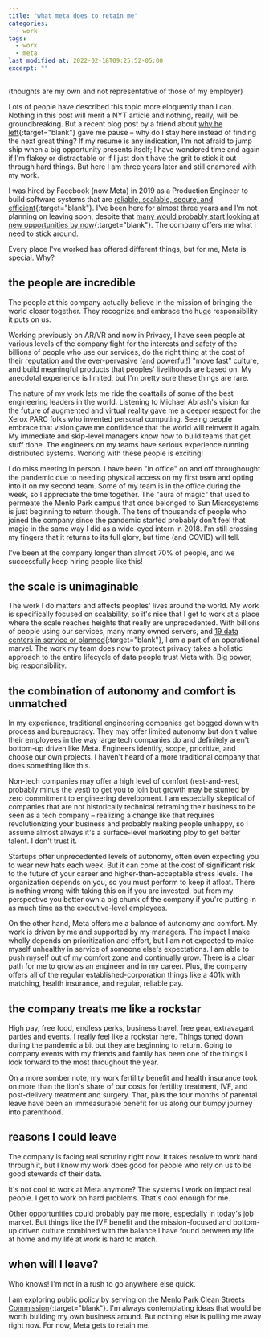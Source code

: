 ```yaml
---
title: "what meta does to retain me"
categories:
  - work
tags:
  - work
  - meta
last_modified_at: 2022-02-18T09:25:52-05:00
excerpt: ""
---
```


(thoughts are my own and not representative of those of my employer)

Lots of people have described this topic more eloquently than I can. Nothing in this post will merit a NYT article and nothing, really, will be groundbreaking. But a recent blog post by a friend about [why he left](https://chalcidfly.repl.co/posts/retain/){:target="blank"} gave me pause – why do I stay here instead of finding the next great thing? If my resume is any indication, I'm not afraid to jump ship when a big opportunity presents itself; I have wondered time and again if I'm flakey or distractable or if I just don't have the grit to stick it out through hard things. But here I am three years later and still enamored with my work. 

I was hired by Facebook (now Meta) in 2019 as a Production Engineer to build software systems that are [reliable, scalable, secure, and efficient](https://engineering.fb.com/category/production-engineering/){:target="blank"}. I've been here for almost three years and I'm not planning on leaving soon, despite that [many would probably start looking at new opportunities by now](https://www.inc.com/business-insider/tech-companies-employee-turnover-average-tenure-silicon-valley.html){:target="blank"}. The company offers me what I need to stick around.

Every place I've worked has offered different things, but for me, Meta is special. Why? 

## the people are incredible

The people at this company actually believe in the mission of bringing the world closer together. They recognize and embrace the huge responsibility it puts on us. 

Working previously on AR/VR and now in Privacy, I have seen people at various levels of the company fight for the interests and safety of the billions of people who use our services, do the right thing at the cost of their reputation and the ever-pervasive (and powerful!) "move fast" culture, and build meaningful products that peoples' livelihoods are based on. My anecdotal experience is limited, but I'm pretty sure these things are rare.

The nature of my work lets me ride the coattails of some of the best engineering leaders in the world. Listening to Michael Abrash's vision for the future of augmented and virtual reality gave me a deeper respect for the Xerox PARC folks who invented personal computing. Seeing people embrace that vision gave me confidence that the world will reinvent it again. My immediate and skip-level managers know how to build teams that get stuff done. The engineers on my teams have serious experience running distributed systems. Working with these people is exciting!

I do miss meeting in person. I have been "in office" on and off throughought the pandemic due to needing physical access on my first team and opting into it on my second team. Some of my team is in the office during the week, so I appreciate the time together. The "aura of magic" that used to permeate the Menlo Park campus that once belonged to Sun Microsystems is just beginning to return though. The tens of thousands of people who joined the company since the pandemic started probably don't feel that magic in the same way I did as a wide-eyed intern in 2018. I'm still crossing my fingers that it returns to its full glory, but time (and COVID) will tell.

I've been at the company longer than almost 70% of people, and we successfully keep hiring people like this! 

## the scale is unimaginable

The work I do matters and affects peoples' lives around the world. My work is specifically focused on scalability, so it's nice that I get to work at a place where the scale reaches heights that really are unprecedented. With billions of people using our services, many many owned servers, and [19 data centers in service or planned](https://www.facebook.com/KunaDataCenter/posts/pfbid0VxYkvWuBGyCNo67TNtHEgR2n3AAGtKaTbFucds3paw6J1wAUtFbWUqxjLQGjUun7l){:target="blank"}, I am a part of an operational marvel. The work my team does now to protect privacy takes a holistic approach to the entire lifecycle of data people trust Meta with. Big power, big responsibility.

## the combination of autonomy and comfort is unmatched

In my experience, traditional engineering companies get bogged down with process and bureaucracy. They may offer limited autonomy but don't value their employees in the way large tech companies do and definitely aren't bottom-up driven like Meta. Engineers identify, scope, prioritize, and choose our own projects. I haven't heard of a more traditional company that does something like this.

Non-tech companies may offer a high level of comfort (rest-and-vest, probably minus the vest) to get you to join but growth may be stunted by zero commitment to engineering development. I am especially skeptical of companies that are not historically technical reframing their business to be seen as a tech company – realizing a change like that requires revolutionizing your business and probably making people unhappy, so I assume almost always it's a surface-level marketing ploy to get better talent. I don't trust it.

Startups offer unprecedented levels of autonomy, often even expecting you to wear new hats each week. But it can come at the cost of significant risk to the future of your career and higher-than-acceptable stress levels. The organization depends on you, so you must perform to keep it afloat. There is nothing wrong with taking this on if you are invested, but from my perspective you better own a big chunk of the company if you're putting in as much time as the executive-level employees.

On the other hand, Meta offers me a balance of autonomy and comfort. My work is driven by me and supported by my managers. The impact I make wholly depends on prioritization and effort, but I am not expected to make myself unhealthy in service of someone else's expectations. I am able to push myself out of my comfort zone and continually grow. There is a clear path for me to grow as an engineer and in my career. Plus, the company offers all of the regular established-corporation things like a 401k with matching, health insurance, and regular, reliable pay.

## the company treats me like a rockstar

High pay, free food, endless perks, business travel, free gear, extravagant parties and events. I really feel like a rockstar here. Things toned down during the pandemic a bit but they are beginning to return. Going to company events with my friends and family has been one of the things I look forward to the most throughout the year. 

On a more somber note, my work fertility benefit and health insurance took on more than the lion's share of our costs for fertility treatment, IVF, and post-delivery treatment and surgery. That, plus the four months of parental leave have been an immeasurable benefit for us along our bumpy journey into parenthood.

## reasons I could leave

The company is facing real scrutiny right now. It takes resolve to work hard through it, but I know my work does good for people who rely on us to be good stewards of their data. 

It's not cool to work at Meta anymore? The systems I work on impact real people. I get to work on hard problems. That's cool enough for me.

Other opportunities could probably pay me more, especially in today's job market. But things like the IVF benefit and the mission-focused and bottom-up driven culture combined with the balance I have found between my life at home and my life at work is hard to match. 

## when will I leave?

Who knows! I'm not in a rush to go anywhere else quick.

I am exploring public policy by serving on the [Menlo Park Clean Streets Commission](https://beta.menlopark.org/Government/Commissions-and-committees/Complete-Streets-Commission){:target="blank"}. I'm always contemplating ideas that would be worth building my own business around. But nothing else is pulling me away right now. For now, Meta gets to retain me.
